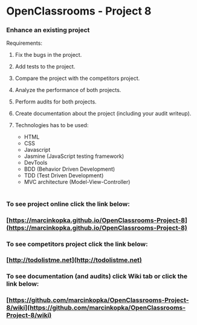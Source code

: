 # OpenClassrooms - Project 8
### Enhance an existing project
Requirements:

1. Fix the bugs in the project.

2. Add tests to the project.

3. Compare the project with the competitors project.

4. Analyze the performance of both projects.

5. Perform audits for both projects.

6. Create documentation about the project (including your audit writeup).

7. Technologies has to be used:
   - HTML
   - CSS
   - Javascript
   - Jasmine (JavaScript testing framework)
   - DevTools
   - BDD (Behavior Driven Development)
   - TDD (Test Driven Development)
   - MVC architecture (Model-View-Controller)

#

### To see project online click the link below:

### [https://marcinkopka.github.io/OpenClassrooms-Project-8](https://marcinkopka.github.io/OpenClassrooms-Project-8)

### To see competitors project click the link below:

### [http://todolistme.net](http://todolistme.net)

### To see documentation (and audits) click Wiki tab or click the link below:

### [https://github.com/marcinkopka/OpenClassrooms-Project-8/wiki](https://github.com/marcinkopka/OpenClassrooms-Project-8/wiki)
